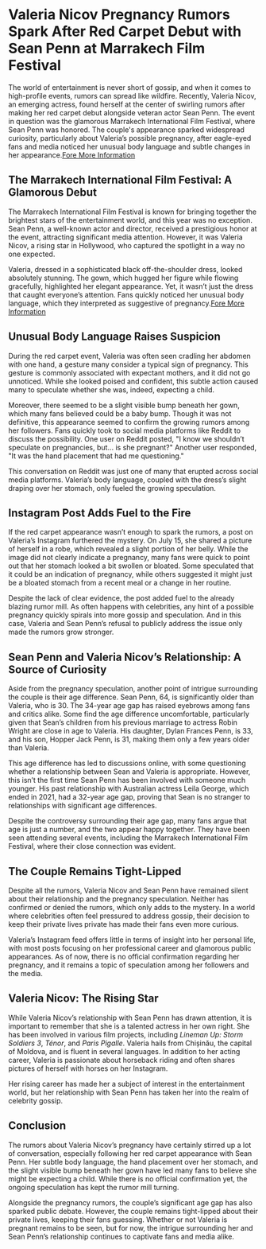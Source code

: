# Valeria Nicov Pregnancy Rumors Spark After Red Carpet Debut with Sean Penn at Marrakech Film Festival

The world of entertainment is never short of gossip, and when it comes to high-profile events, rumors can spread like wildfire. Recently, Valeria Nicov, an emerging actress, found herself at the center of swirling rumors after making her red carpet debut alongside veteran actor Sean Penn. The event in question was the glamorous Marrakech International Film Festival, where Sean Penn was honored. The couple's appearance sparked widespread curiosity, particularly about Valeria’s possible pregnancy, after eagle-eyed fans and media noticed her unusual body language and subtle changes in her appearance.[Fore More Information](https://thealliancerockband.com/valeria-nicov-pregnant-rumors-after-red-carpet-appearance/)


## The Marrakech International Film Festival: A Glamorous Debut

The Marrakech International Film Festival is known for bringing together the brightest stars of the entertainment world, and this year was no exception. Sean Penn, a well-known actor and director, received a prestigious honor at the event, attracting significant media attention. However, it was Valeria Nicov, a rising star in Hollywood, who captured the spotlight in a way no one expected.

Valeria, dressed in a sophisticated black off-the-shoulder dress, looked absolutely stunning. The gown, which hugged her figure while flowing gracefully, highlighted her elegant appearance. Yet, it wasn’t just the dress that caught everyone’s attention. Fans quickly noticed her unusual body language, which they interpreted as suggestive of pregnancy.[Fore More Information](https://thealliancerockband.com/valeria-nicov-pregnant-rumors-after-red-carpet-appearance/)


## Unusual Body Language Raises Suspicion

During the red carpet event, Valeria was often seen cradling her abdomen with one hand, a gesture many consider a typical sign of pregnancy. This gesture is commonly associated with expectant mothers, and it did not go unnoticed. While she looked poised and confident, this subtle action caused many to speculate whether she was, indeed, expecting a child.

Moreover, there seemed to be a slight visible bump beneath her gown, which many fans believed could be a baby bump. Though it was not definitive, this appearance seemed to confirm the growing rumors among her followers. Fans quickly took to social media platforms like Reddit to discuss the possibility. One user on Reddit posted, "I know we shouldn’t speculate on pregnancies, but… is she pregnant?" Another user responded, "It was the hand placement that had me questioning."

This conversation on Reddit was just one of many that erupted across social media platforms. Valeria’s body language, coupled with the dress’s slight draping over her stomach, only fueled the growing speculation.

## Instagram Post Adds Fuel to the Fire

If the red carpet appearance wasn’t enough to spark the rumors, a post on Valeria’s Instagram furthered the mystery. On July 15, she shared a picture of herself in a robe, which revealed a slight portion of her belly. While the image did not clearly indicate a pregnancy, many fans were quick to point out that her stomach looked a bit swollen or bloated. Some speculated that it could be an indication of pregnancy, while others suggested it might just be a bloated stomach from a recent meal or a change in her routine.

Despite the lack of clear evidence, the post added fuel to the already blazing rumor mill. As often happens with celebrities, any hint of a possible pregnancy quickly spirals into more gossip and speculation. And in this case, Valeria and Sean Penn’s refusal to publicly address the issue only made the rumors grow stronger.

## Sean Penn and Valeria Nicov’s Relationship: A Source of Curiosity

Aside from the pregnancy speculation, another point of intrigue surrounding the couple is their age difference. Sean Penn, 64, is significantly older than Valeria, who is 30. The 34-year age gap has raised eyebrows among fans and critics alike. Some find the age difference uncomfortable, particularly given that Sean’s children from his previous marriage to actress Robin Wright are close in age to Valeria. His daughter, Dylan Frances Penn, is 33, and his son, Hopper Jack Penn, is 31, making them only a few years older than Valeria.

This age difference has led to discussions online, with some questioning whether a relationship between Sean and Valeria is appropriate. However, this isn’t the first time Sean Penn has been involved with someone much younger. His past relationship with Australian actress Leila George, which ended in 2021, had a 32-year age gap, proving that Sean is no stranger to relationships with significant age differences.

Despite the controversy surrounding their age gap, many fans argue that age is just a number, and the two appear happy together. They have been seen attending several events, including the Marrakech International Film Festival, where their close connection was evident.

## The Couple Remains Tight-Lipped

Despite all the rumors, Valeria Nicov and Sean Penn have remained silent about their relationship and the pregnancy speculation. Neither has confirmed or denied the rumors, which only adds to the mystery. In a world where celebrities often feel pressured to address gossip, their decision to keep their private lives private has made their fans even more curious.

Valeria’s Instagram feed offers little in terms of insight into her personal life, with most posts focusing on her professional career and glamorous public appearances. As of now, there is no official confirmation regarding her pregnancy, and it remains a topic of speculation among her followers and the media.

## Valeria Nicov: The Rising Star

While Valeria Nicov’s relationship with Sean Penn has drawn attention, it is important to remember that she is a talented actress in her own right. She has been involved in various film projects, including *Lineman Up: Storm Soldiers 3*, *Ténor*, and *Paris Pigalle*. Valeria hails from Chișinău, the capital of Moldova, and is fluent in several languages. In addition to her acting career, Valeria is passionate about horseback riding and often shares pictures of herself with horses on her Instagram.

Her rising career has made her a subject of interest in the entertainment world, but her relationship with Sean Penn has taken her into the realm of celebrity gossip.

## Conclusion

The rumors about Valeria Nicov’s pregnancy have certainly stirred up a lot of conversation, especially following her red carpet appearance with Sean Penn. Her subtle body language, the hand placement over her stomach, and the slight visible bump beneath her gown have led many fans to believe she might be expecting a child. While there is no official confirmation yet, the ongoing speculation has kept the rumor mill turning.

Alongside the pregnancy rumors, the couple’s significant age gap has also sparked public debate. However, the couple remains tight-lipped about their private lives, keeping their fans guessing. Whether or not Valeria is pregnant remains to be seen, but for now, the intrigue surrounding her and Sean Penn’s relationship continues to captivate fans and media alike.
```
